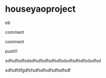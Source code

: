 # houseyaoproject

eb

comment

comment

push!!

sdfsdfsdfsdsdfsdfsdfsdfsdfsdsdfsdfsdfsdsdfsd

sdfsdfdfgdfsfsdfsdfsdfsdfsdfsdf